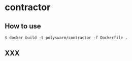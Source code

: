 # contractor

## How to use

```
$ docker build -t polyswarm/contractor -f Dockerfile .
```

## XXX

